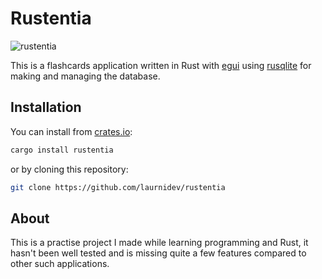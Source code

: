 # Rustentia

![rustentia](https://user-images.githubusercontent.com/106421928/236636879-22dc8c2b-0694-4c0e-8108-3e73c0c34243.png)

This is a flashcards application written in Rust with [egui](https://github.com/emilk/egui)
using [rusqlite](https://github.com/rusqlite/rusqlite) for making and managing the database.

## Installation


You can install from [crates.io](https://crates.io/):

```bash
cargo install rustentia
```

or by cloning this repository:

```bash
git clone https://github.com/laurnidev/rustentia
```

## About

This is a practise project I made while learning programming and Rust,
it hasn't been well tested and is missing quite a few features compared to
other such applications.

